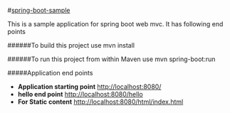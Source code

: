 #[spring-boot-sample](http://localhost:8080/)

This is a sample application for spring boot web mvc. It has following end points

######To build this project use
    mvn install

######To run this project from within Maven use
    mvn spring-boot:run

#####Application end points
-   **Application starting point** [http://localhost:8080/](http://localhost:8080/)
-   **hello end point** [http://localhost:8080/hello](http://localhost:8080/hello)
-   **For Static content** [http://localhost:8080/html/index.html](http://localhost:8080/html/index.html)
